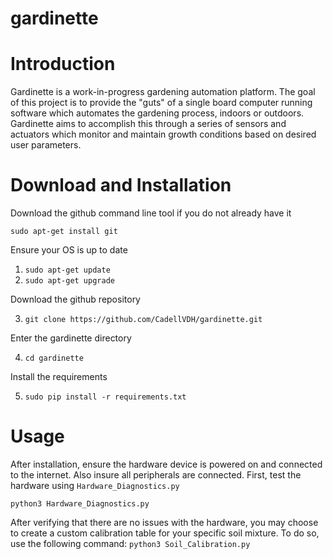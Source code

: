 # gardinette

# Introduction
Gardinette is a work-in-progress gardening automation platform. The goal of this project is to provide the "guts" of a single board computer running software which automates the gardening process, indoors or outdoors. Gardinette aims to accomplish this through a series of sensors and actuators which monitor and maintain growth conditions based on desired user parameters. 
# Download and Installation
Download the github command line tool if you do not already have it

```sudo apt-get install git```

Ensure your OS is up to date

1. ```sudo apt-get update```
2. ```sudo apt-get upgrade```

Download the github repository

3. ```git clone https://github.com/CadellVDH/gardinette.git```

Enter the gardinette directory

4. ```cd gardinette```

Install the requirements

5. ```sudo pip install -r requirements.txt```

# Usage
After installation, ensure the hardware device is powered on and connected to the internet. Also insure all peripherals are connected. 
First, test the hardware using ```Hardware_Diagnostics.py```

```python3 Hardware_Diagnostics.py```

After verifying that there are no issues with the hardware, you may choose to create a custom calibration table for your specific soil mixture. To do so, use the following command:
```python3 Soil_Calibration.py```

